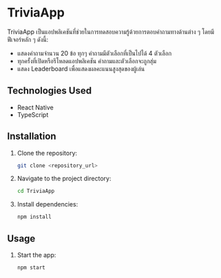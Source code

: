 # TriviaApp

TriviaApp เป็นแอปพลิเคชันที่ช่วยในการทดสอบความรู้ด้วยการตอบคำถามทางด้านต่าง ๆ โดยมีฟีเจอร์หลัก ๆ ดังนี้:

- แสดงคำถามจำนวน 20 ข้อ ทุกๆ คำถามมีตัวเลือกที่เป็นไปได้ 4 ตัวเลือก
- ทุกครั้งที่เปิดหรือรีโหลดแอปพลิเคชัน คำถามและตัวเลือกจะถูกสุ่ม
- แสดง Leaderboard เพื่อแสดงผลคะแนนสูงสุดของผู้เล่น

## Technologies Used

- React Native
- TypeScript

## Installation

1. Clone the repository:

   ```bash
   git clone <repository_url>

2. Navigate to the project directory:

   ```bash
   cd TriviaApp

3. Install dependencies:

   ```bash
   npm install


## Usage

1. Start the app:

   ```bash
   npm start

